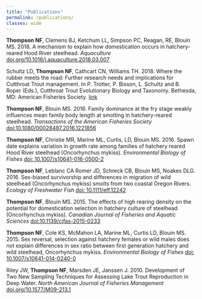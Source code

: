 ```yaml
---
title: "Publications"
permalink: /publications/
classes: wide
---
```

__Thompson NF__, Clemens BJ, Ketchum LL, Simpson PC, Reagan, RE, Blouin MS. 2018. A 	mechanism to explain how domestication occurs in hatchery-reared Hood River 	steelhead. _Aquaculture_ [doi.org/10.1016/j.aquaculture.2018.03.007](https://www.sciencedirect.com/science/article/abs/pii/S0044848617316125?via%3Dihub)


Schultz LD, __Thompson NF__, Cathcart CN, Williams TH. 2018. Where the rubber meets the 	road: Further research needs and implications for Cutthroat Trout management. In P. 	Trotter, P. Bisson, L. Schultz and B. Roper (Eds.), Cutthroat Trout Evolutionary Biology and Taxonomy. Bethesda, MD: American Fisheries Society. [link](https://fisheries.org/bookstore/all-titles/special-publications/51036p/)


__Thompson NF__, Blouin MS. 2016. Family dominance at the fry stage weakly influences mean family body length at smolting in hatchery-reared steelhead. _Transactions of the American Fisheries Society_ [doi:10.1080/00028487.2016.1221856](https://www.tandfonline.com/doi/abs/10.1080/00028487.2016.1221856)


__Thompson NF__, Christie MR, Marine ML, Curtis, LD, Blouin MS. 2016. Spawn date explains variation in growth rate among families of hatchery reared Hood River steelhead (Oncorhynchus mykiss). _Environmental Biology of Fishes_ [doi: 10.1007/s10641-016-0500-2](https://link.springer.com/article/10.1007/s10641-016-0500-2)


__Thompson NF__, Leblanc CA Romer JD, Schreck CB, Blouin MS, Noakes DLG. 2016. Sex-biased survivorship and differences in migration of wild steelhead (Oncorhynchus mykiss) smolts from two coastal Oregon Rivers. _Ecology of Freshwater Fish_ [doi: 10.1111/eff.12242](https://onlinelibrary.wiley.com/doi/abs/10.1111/eff.12242)


__Thompson NF__, Blouin MS. 2015. The effects of high rearing density on the potential for domestication selection in hatchery culture of steelhead (Oncorhynchus mykiss). _Canadian Journal of Fisheries and Aquatic Sciences_ [doi:10.1139/cjfas-2015-0233](http://www.nrcresearchpress.com/doi/abs/10.1139/cjfas-2015-0233#.XGYH3OJKjBI)


__Thompson NF__, Cole KS, McMahon LA, Marine ML, Curtis LD, Blouin MS. 2015. Sex reversal, selection against hatchery females or wild males does not explain differences in sex ratio between first generation hatchery and wild steelhead, Oncorhynchus mykiss. _Environmental Biology of Fishes_ [doi: 10.1007/s10641-014-0240-0](https://link.springer.com/article/10.1007/s10641-014-0240-0)


Riley JW, __Thompson NF__, Marsden JE, Janssen J. 2010. Development of Two New Sampling Techniques for Assessing Lake Trout Reproduction in Deep Water. _North American Journal of Fisheries Management_ [doi.org/10.1577/M09-213.1](https://www.tandfonline.com/doi/abs/10.1577/M09-213.1?casa_token=lgSJWmRn3OAAAAAA:F7wcKjf0r0AkAF-xh4w2JrlHYAlW6-T6TN7ycSy0MnkBSoaOI01b7O_SG_doh5YTbjr3h1d4dW0Fxw)

